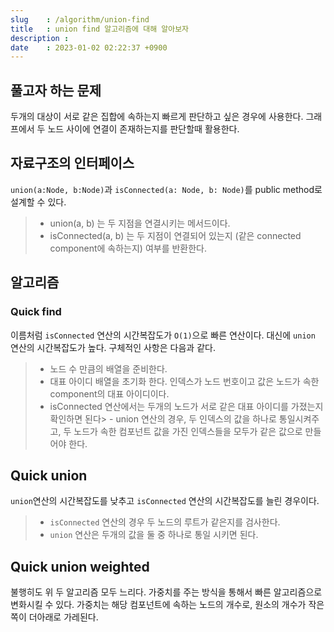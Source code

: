 ```yaml
---
slug    : /algorithm/union-find
title   : union find 알고리즘에 대해 알아보자
description : 
date    : 2023-01-02 02:22:37 +0900
---
```


## 풀고자 하는 문제
두개의 대상이 서로 같은 집합에 속하는지 빠르게 판단하고 싶은 경우에 사용한다. 그래프에서 두 노드 사이에 연결이 존재하는지를 판단할때 활용한다. 

## 자료구조의 인터페이스 
`union(a:Node, b:Node)`과 `isConnected(a: Node, b: Node)`를 public method로 설계할 수 있다.
> - union(a, b) 는 두 지점을 연결시키는 메서드이다. 
> - isConnected(a, b) 는 두 지점이 연결되어 있는지 (같은 connected component에 속하는지) 여부를 반환한다. 

## 알고리즘 
### Quick find
이름처럼 `isConnected` 연산의 시간복잡도가 `O(1)`으로 빠른 연산이다. 대신에 `union` 연산의 시간복잡도가 높다. 구체적인 사항은 다음과 같다. 

> - 노드 수 만큼의 배열을 준비한다. 
> - 대표 아이디 배열을 초기화 한다. 인덱스가 노드 번호이고 값은 노드가 속한 component의 대표 아이디이다. 
> - isConnected 연산에서는 두개의 노드가 서로 같은 대표 아이디를 가졌는지 확인하면 된다> - union 연산의 경우, 두 인덱스의 값을 하나로 통일시켜주고, 두 노드가 속한 컴포넌트 값을 가진 인덱스들을 모두가 같은 값으로 만들어야 한다. 

## Quick union 
`union`연산의 시간복잡도를 낮추고 `isConnected` 연산의 시간복잡도를 늘린 경우이다. 
> - `isConnected` 연산의 경우 두 노드의 루트가 같은지를 검사한다.  
> - `union` 연산은 두개의 값을 둘 중 하나로 통일 시키면 된다. 

## Quick union weighted
불행히도 위 두 알고리즘 모두 느리다. 가중치를 주는 방식을 통해서 빠른 알고리즘으로 변화시킬 수 있다. 가중치는 해당 컴포넌트에 속하는 노드의 개수로, 원소의 개수가 작은 쪽이 더아래로 가레된다. 
